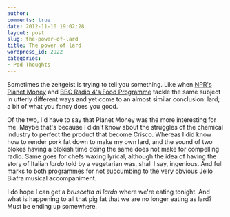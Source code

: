 ```yaml
---
author:
comments: true
date: 2012-11-10 19:02:28
layout: post
slug: the-power-of-lard
title: The power of lard
wordpress_id: 2922
categories:
- Pod Thoughts
---
```


Sometimes the zeitgeist is trying to tell you something. Like when [NPR's Planet Money](http://www.npr.org/blogs/money/2012/01/06/144806987/the-friday-podcast-who-killed-lard) and [BBC Radio 4's Food Programme](http://www.bbc.co.uk/programmes/b01npb10) tackle the same subject in utterly different ways and yet come to an almost similar conclusion: lard; a bit of what you fancy does you good.

Of the two, I'd have to say that Planet Money was the more interesting for me. Maybe that's because I didn't know about the struggles of the chemical industry to perfect the product that become Crisco. Whereas I did know how to render pork fat down to make my own lard, and the sound of two blokes having a blokish time doing the same does not make for compelling radio. Same goes for chefs waxing lyrical, although the idea of having the story of Italian _lardo_ told by a vegetarian was, shall I say, ingenious. And full marks to both programmes for not succumbing to the very obvious Jello Biafra musical accompaniment.


I do hope I can get a _bruscetta al lardo_ where we're eating tonight. And what is happening to all that pig fat that we are no longer eating as lard? Must be ending up somewhere.
